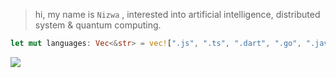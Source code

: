 > hi, my name is `Nizwa` , interested into artificial intelligence, distributed system & quantum computing.
```rs
let mut languages: Vec<&str> = vec![".js", ".ts", ".dart", ".go", ".java", ".rs", ".c", ".cpp", ".py", ".qasm"];
```
<img align="left" src="https://visitor-badge.laobi.icu/badge?page_id=MMADUs.MMADUs" />
